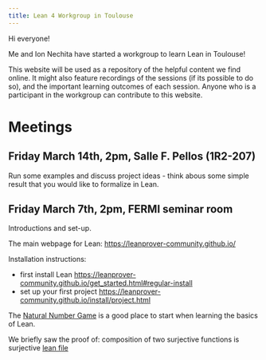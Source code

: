 ```yaml
---
title: Lean 4 Workgroup in Toulouse
---
```


Hi everyone!

Me and Ion Nechita have started a workgroup to learn Lean in Toulouse! 

This website will be used as a repository of the helpful content we find online. It might also feature recordings of the sessions (if its possible to do so), and the important learning outcomes of each session. Anyone who is a participant in the workgroup can contribute to this website. 


# Meetings

## Friday March 14th, 2pm, Salle F. Pellos (1R2-207)

Run some examples and discuss project ideas - think abous some simple result that you would like to formalize in Lean. 

## Friday March 7th, 2pm, FERMI seminar room 

Introductions and set-up. 

The main webpage for Lean: https://leanprover-community.github.io/

Installation instructions: 
- first install Lean https://leanprover-community.github.io/get_started.html#regular-install
- set up your first project https://leanprover-community.github.io/install/project.html

The [Natural Number Game](https://adam.math.hhu.de/#/g/leanprover-community/nng4) is a good place to start when learning the basics of Lean. 

We briefly saw the proof of: composition of two surjective functions is surjective [lean file](https://github.com/gulatiaabhas/leanintoulouse/blob/main/lean-files/surjective.lean)
